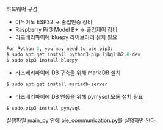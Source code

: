 하드웨어 구성
- 아두이노 ESP32 → 출입인증 장비
- Raspberry Pi 3 Model B+ → 출입제어 장비
- 라즈베리파이에 bluepy 라이브러리 설치 필요

```python
For Python 3, you may need to use pip3:
$ sudo apt-get install python3-pip libglib2.0-dev
$ sudo pip3 install bluepy
```
- 라즈베리파이에 DB 구축을 위해 mariaDB 설치

```python
$ sudo apt-get install mariadb-server
```

- 라즈베리파이에 DB 연동을 위해 pymysql 모듈 설치 필요

```python
$ sudo pip3 install pymysql
```

실행파일
main_py 안에 ble_communication.py를 실행하면 된다.
